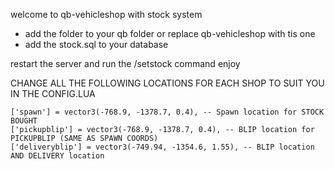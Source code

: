 welcome to qb-vehicleshop with stock system


- add the folder to your qb folder or replace qb-vehicleshop with tis one
- add the stock.sql to your database

restart the server
and run the /setstock command
enjoy


 
CHANGE ALL THE FOLLOWING LOCATIONS FOR EACH SHOP TO SUIT YOU IN THE CONFIG.LUA

    ['spawn'] = vector3(-768.9, -1378.7, 0.4), -- Spawn location for STOCK BOUGHT
    ['pickupblip'] = vector3(-768.9, -1378.7, 0.4), -- BLIP location for PICKUPBLIP (SAME AS SPAWN COORDS)
    ['deliveryblip'] = vector3(-749.94, -1354.6, 1.55), -- BLIP location AND DELIVERY location
